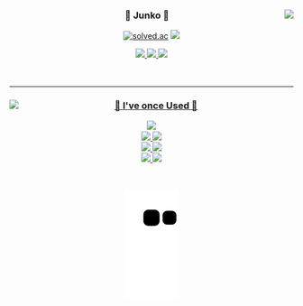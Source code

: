 <!-- <h2>Junko</h2> -->

<div align="center">
  
  <img align="right" src="https://github-readme-stats.vercel.app/api/top-langs/?username=swon95&theme=dracula&exclude_repo=Computer-Science-Engineering,clone-web-scrapper&hide=Procfile&layout=compact&langs_count=8"/>

  
 ### 🌱 Junko 🐘

  <a href="https://github.com/swon95"><img alt="solved.ac" src="https://hits.seeyoufarm.com/api/count/incr/badge.svg?url=https%3A%2F%2Fgithub.com%2Fseondal&count_bg=%23000000&title_bg=%23000000&icon=github.svg&icon_color=%23E7E7E7&title=GitHub&edge_flat=false)"/></a> 
  <a href="https://solved.ac/whkakrkr"><img src="http://mazassumnida.wtf/api/mini/generate_badge?boj=whkakrkr"/></a>
 
  <a href="https://battlecoding.tistory.com/"><img src="https://img.shields.io/badge/Blog-FFCD00?style=flat-square&logo=Blog&logoColor=white"/>
  <a href="mailto:shimtkddnjs13@gmail.com"><img src="https://img.shields.io/badge/Gmail-4285F4?style=flat-square&logo=Gmail&logoColor=white"/>
  <a href="https://www.instagram.com/sim_junko"><img src="https://img.shields.io/badge/Instagram-E4405F?style=flat-square&logo=Instagram&logoColor=white"/>
<br><br><br>

</div>

---

<div align="center">
  <img align="left" src="https://github-readme-stats.vercel.app/api?username=swon95&show_icons=true&theme=tokyonight">
  
  ### 🐣 I've once Used 🐤<br>
  
  <img src="https://img.shields.io/badge/JavaScript-F7DF1E?style=flat-square&logo=JavaScript&logoColor=white"/><br>
  <img src="https://img.shields.io/badge/React-61DAFB?style=flat-square&logo=React&logoColor=white"/>
  <img src="https://img.shields.io/badge/NodeJS-339933?style=flat-square&logo=NodeJS&logoColor=white"/><br>
  <img src="https://img.shields.io/badge/Express-000000?style=flat-square&logo=Express&logoColor=white"/>
  <img src="https://img.shields.io/badge/MongoDB-47A248?style=flat-square&logo=MongoDB&logoColor=white"/><br>
  <img src="https://img.shields.io/badge/Python-3776AB?style=flat-square&logo=Python&logoColor=white"/>
  <img src="https://img.shields.io/badge/Pandas-150458?style=flat-square&logo=Pandas&logoColor=white"/>
<!--   <img src="https://img.shields.io/badge/TensorFlow-FF6F00?style=flat-square&logo=TensorFlow&logoColor=white"/> -->
<!--   <img src="https://img.shields.io/badge/SQLite-003B57?style=flat-square&logo=SQLite&logoColor=white"/> -->
<!--   <img src="https://img.shields.io/badge/TypeScript-3178C6?style=flat-square&logo=TypeScript&logoColor=white"/> -->  
<!--   <img src="https://img.shields.io/badge/Socket_io-010101?style=flat-square&logo=Socket.io&logoColor=white"/> -->
<!--   <img src="https://img.shields.io/badge/Docker-2496ED?style=flat-square&logo=Docker&logoColor=white"/> -->
  <br>
  
<!--   <img src="https://img.shields.io/badge/VSCode-5C2D91?style=flat-square&logo=VSCode&logoColor=white"/> -->
<!--   <img src="https://img.shields.io/badge/Notion-000000?style=flat-square&logo=Notion&logoColor=white"/><br> -->
  
<!--   :movie_camera:<img src="https://img.shields.io/badge/Premiere_Pro-9999FF?style=flat-square&logo=Premiere_Pro&logoColor=white"/><br> -->
<!--   :camera:<img src="https://img.shields.io/badge/Photoshop-31A8FF?style=flat-square&logo=Photoshop&logoColor=white"/><br> -->
</div><br>

<div align="center">
<img src="https://github.com/swon95/swon95/blob/output/github-contribution-grid-snake.svg">
</div>
